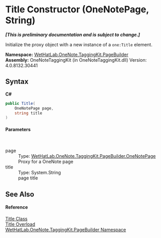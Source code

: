 # Title Constructor (OneNotePage, String)
 _**\[This is preliminary documentation and is subject to change.\]**_

Initialize the proxy object with a new instance of a `one:Title` element.

**Namespace:**&nbsp;<a href="56352230-71f2-f4b7-63a8-983965663af5.md">WetHatLab.OneNote.TaggingKit.PageBuilder</a><br />**Assembly:**&nbsp;OneNoteTaggingKit (in OneNoteTaggingKit.dll) Version: 4.0.8132.30441

## Syntax

**C#**<br />
``` C#
public Title(
	OneNotePage page,
	string title
)
```


#### Parameters
&nbsp;<dl><dt>page</dt><dd>Type: <a href="6754c7d7-0598-ae1f-ff8c-6808b714b0ab.md">WetHatLab.OneNote.TaggingKit.PageBuilder.OneNotePage</a><br />Proxy for a OneNote page</dd><dt>title</dt><dd>Type: System.String<br />page title</dd></dl>

## See Also


#### Reference
<a href="7de06d85-c54d-db05-7f32-7732fb79b4ab.md">Title Class</a><br /><a href="8556affd-350d-6cf9-7a51-c877dc3d00b6.md">Title Overload</a><br /><a href="56352230-71f2-f4b7-63a8-983965663af5.md">WetHatLab.OneNote.TaggingKit.PageBuilder Namespace</a><br />